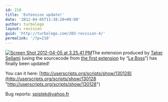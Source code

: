 ```yaml
---
id: 210
title: 'Extension update!'
date: '2012-04-05T11:38:20+00:00'
author: turbolego
layout: revision
guid: 'http://turbolego.com/203-revision-4/'
permalink: '/?p=210'
---
```


[![](https://turbolego.com/wp-content/uploads/2012/04/Screen-Shot-2012-04-05-at-3.25.41-PM.png "Screen Shot 2012-04-05 at 3.25.41 PM")](https://turbolego.com/wp-content/uploads/2012/04/Screen-Shot-2012-04-05-at-3.25.41-PM.png)The extension produced by [Taher Sellami](http://www.facebook.com/tunisien7 "http://www.facebook.com/tunisien7") (using the sourcecode from [the first extension](http://userscripts.org/scripts/show/122827 "http://userscripts.org/scripts/show/122827") by “[Le Boss](http://www.facebook.com/theztech "http://www.facebook.com/theztech")“) has finally been updated!

You can it here: [http://userscripts.org/scripts/show/130128](http://userscripts.org/scripts/show/130128 "http://userscripts.org/scripts/show/130128")

Bug reports: [spistek@yahoo.fr](mailto:spistek@yahoo.fr "spistek@yahoo.fr")